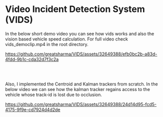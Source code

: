 # Video Incident Detection System (VIDS)

In the below short demo video you can see how vids works and also the vision based vehicle speed calculation. For full video check vids_democlip.mp4 in the root directory.

https://github.com/greatsharma/VIDS/assets/32649388/efb0bc2b-a83d-4fdd-9b1c-cda32d7f3c2a

<br><br>

Also, I implemented the Centroid and Kalman trackers from scratch. In the below video we can see how the kalman tracker regains access to the vehicle whose track-id is lost due to occlusion.


https://github.com/greatsharma/VIDS/assets/32649388/24d14d95-fcd5-4175-9f9e-cd7924d4d2de

